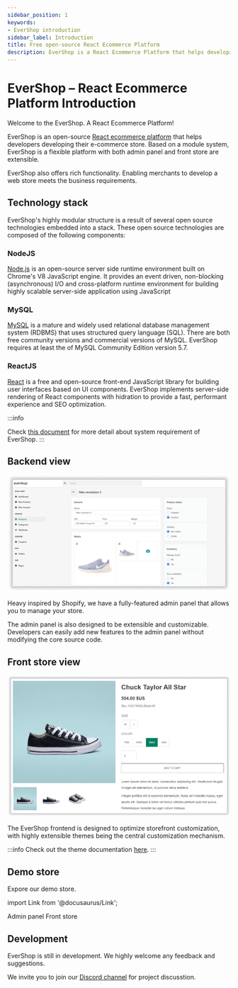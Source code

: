 ```yaml
---
sidebar_position: 1
keywords:
- EverShop introduction
sidebar_label: Introduction
title: Free open-source React Ecommerce Platform
description: EverShop is a React Ecommerce Platform that helps developing an e-commerce store. EverShop is a flexible with both admin panel and front store are extensible.
---
```


# EverShop – React Ecommerce Platform Introduction

Welcome to the EverShop. A React Ecommerce Platform!

EverShop is an open-source [React ecommerce platform](/) that helps developers developing their e-commerce store. Based on a module system, EverShop is a flexible platform with both admin panel and front store are extensible.

EverShop also offers rich functionality. Enabling merchants to develop a web store meets the business requirements.

## Technology stack

EverShop's highly modular structure is a result of several open source technologies embedded into a stack. These open source technologies are composed of the following components:

### NodeJS

[Node.js](https://nodejs.org/en/) is an open-source server side runtime environment built on Chrome's V8 JavaScript engine. It provides an event driven, non-blocking (asynchronous) I/O and cross-platform runtime environment for building highly scalable server-side application using JavaScript

### MySQL

[MySQL](https://www.mysql.com/) is a mature and widely used relational database management system (RDBMS) that uses structured query language (SQL). There are both free community versions and commercial versions of MySQL. EverShop requires at least the of MySQL Community Edition version 5.7.

### ReactJS

[React](https://reactjs.org/) is a free and open-source front-end JavaScript library for building user interfaces based on UI components. EverShop implements server-side rendering of React components with hidration to provide a fast, performant experience and SEO optimization.

:::info

Check [this document](/docs/development/getting-started/system-requirements) for more detail about system requirement of EverShop.
:::

## Backend view

![EverShop admin panel](./img/backend.png "EverShop admin panel")

Heavy inspired by Shopify, we have a fully-featured admin panel that allows you to manage your store.

The admin panel is also designed to be extensible and customizable. Developers can easily add new features to the admin panel without modifying the core source code.

## Front store view

![EverShop front store](./img/evershop-product-detail.png "EverShop front store")

The EverShop frontend is designed to optimize storefront customization, with highly extensible themes being the central customization mechanism.

:::info
Check out the theme documentation [here](/docs/development/theme/theme-overview).
:::

## Demo store

Expore our demo store.

import Link from '@docusaurus/Link';

<div className="flex justify-center gap-5">
<Link
            className="button button--primary button--lg"
            to="https://demo.evershop.io/admin/">
            Admin panel
          </Link>
<Link
            className="button button--primary button--lg"
            to="https://demo.evershop.io/">
            Front store
          </Link>
</div>

## Development

EverShop is still in development. We highly welcome any feedback and suggestions.

We invite you to join our [Discord channel](https://discord.com/invite/GSzt7dt7RM) for project discusstion.